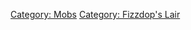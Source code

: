 [Category: Mobs](Category:_Mobs "wikilink") [Category: Fizzdop's
Lair](Category:_Fizzdop's_Lair "wikilink")
